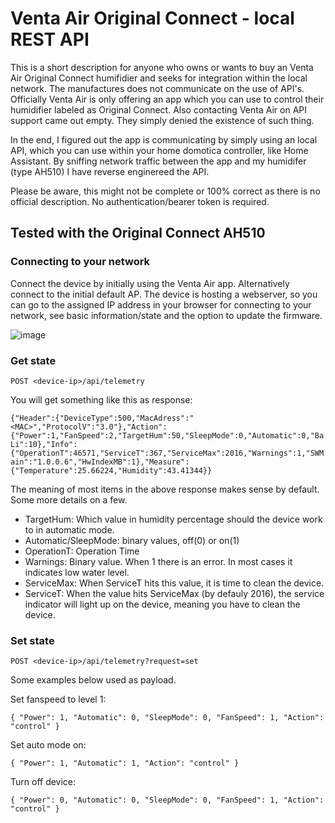 # Venta Air Original Connect - local REST API

This is a short description for anyone who owns or wants to buy an Venta Air Original Connect humifidier and seeks for integration within the local network.
The manufactures does not communicate on the use of API's. Officially Venta Air is only offering an app which you can use to control their humidifier labeled as Original Connect. Also contacting Venta Air on API support came out empty. They simply denied the existence of such thing.

In the end, I figured out the app is communicating by simply using an local API, which you can use within your home domotica controller, like Home Assistant.
By sniffing network traffic between the app and my humidifer (type AH510) I have reverse enginereed the API. 

Please be aware, this might not be complete or 100% correct as there is no official description.  No authentication/bearer token is required.

## Tested with the Original Connect AH510

### Connecting to your network
Connect the device by initially using the Venta Air app. Alternatively connect to the initial default AP. The device is hosting a webserver, so you can go to the assigned IP address in your browser for connecting to your network, see basic information/state and the option to update the firmware.

![image](https://user-images.githubusercontent.com/33351068/235794581-53f143c6-54ec-4ea9-8ea0-84b9d620fca2.png)

### Get state

`POST <device-ip>/api/telemetry`

You will get something like this as response:

`{"Header":{"DeviceType":500,"MacAdress":"<MAC>","ProtocolV":"3.0"},"Action":{"Power":1,"FanSpeed":2,"TargetHum":50,"SleepMode":0,"Automatic":0,"BaLi":10},"Info":{"OperationT":46571,"ServiceT":367,"ServiceMax":2016,"Warnings":1,"SWMain":"1.0.0.6","HwIndexMB":1},"Measure":{"Temperature":25.66224,"Humidity":43.41344}}`

The meaning of most items in the above response makes sense by default. Some more details on a few.

- TargetHum: Which value in humidity percentage should the device work to in automatic mode.
- Automatic/SleepMode: binary values, off(0) or on(1)
- OperationT: Operation Time
- Warnings: Binary value. When 1 there is an error. In most cases it indicates low water level.
- ServiceMax: When ServiceT hits this value, it is time to clean the device.
- ServiceT: When the value hits ServiceMax (by defauly 2016), the service indicator will light up on the device, meaning you have to clean the device.

### Set state

`POST <device-ip>/api/telemetry?request=set`

Some examples below used as payload.

Set fanspeed to level 1:

`{
    "Power": 1,
    "Automatic": 0,
    "SleepMode": 0,
    "FanSpeed": 1,
    "Action": "control"
}`

Set auto mode on:

`{
    "Power": 1,
    "Automatic": 1,
    "Action": "control"
}`

Turn off device:

`{
    "Power": 0,
    "Automatic": 0,
    "SleepMode": 0,
    "FanSpeed": 1,
    "Action": "control"
}`












